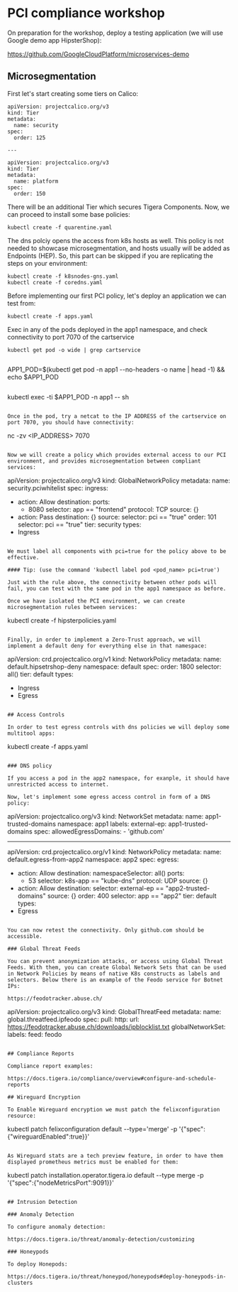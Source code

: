 # PCI compliance workshop

On preparation for the workshop, deploy a testing application (we will use Google demo app HipsterShop):

https://github.com/GoogleCloudPlatform/microservices-demo

## Microsegmentation

First let's start creating some tiers on Calico:

```
apiVersion: projectcalico.org/v3
kind: Tier
metadata:
  name: security
spec:
  order: 125

---

apiVersion: projectcalico.org/v3
kind: Tier
metadata:
  name: platform
spec:
  order: 150
```

There will be an additional Tier which secures Tigera Components. Now, we can proceed to install some base policies:

```
kubectl create -f quarentine.yaml
```

The dns polciy opens the access from k8s hosts as well. This policy is not needed to showcase microsegmentation, and hosts usually will be added as Endpoints (HEP). So, this part can be skipped if you are replicating the steps on your environment:

```
kubectl create -f k8snodes-gns.yaml
kubectl create -f coredns.yaml
```

Before implementing our first PCI policy, let's deploy an application we can test from:

```
kubectl create -f apps.yaml
```

Exec in any of the pods deployed in the app1 namespace, and check connectivity to port 7070 of the cartservice

```
kubectl get pod -o wide | grep cartservice
```
```
```
APP1_POD=$(kubectl get pod -n app1 --no-headers -o name | head -1) && echo $APP1_POD
```
```
kubectl exec -ti $APP1_POD -n app1 -- sh
```

Once in the pod, try a netcat to the IP ADDRESS of the cartservice on port 7070, you should have connectivity:

```
nc -zv <IP_ADDRESS> 7070
```

Now we will create a policy which provides external access to our PCI environment, and provides microsegmentation between compliant services:

```  
apiVersion: projectcalico.org/v3
kind: GlobalNetworkPolicy
metadata:
  name: security.pciwhitelist
spec:
  ingress:
  - action: Allow
    destination:
      ports:
      - 8080
      selector: app == "frontend"
    protocol: TCP
    source: {}
  - action: Pass
    destination: {}
    source:
      selector: pci == "true"
  order: 101
  selector: pci == "true"
  tier: security
  types:
  - Ingress
```

We must label all components with pci=true for the policy above to be effective. 

#### Tip: (use the command 'kubectl label pod <pod_name> pci=true')

Just with the rule above, the connectivity between other pods will fail, you can test with the same pod in the app1 namespace as before.

Once we have isolated the PCI environment, we can create microsegmentation rules between services:

```
kubectl create -f hipsterpolicies.yaml
```

Finally, in order to implement a Zero-Trust approach, we will implement a default deny for everything else in that namespace:

```
apiVersion: crd.projectcalico.org/v1
kind: NetworkPolicy
metadata:
  name: default.hipsetrshop-deny
  namespace: default
spec:
  order: 1800
  selector: all()
  tier: default
  types:
  - Ingress
  - Egress
```

## Access Controls

In order to test egress controls with dns policies we will deploy some multitool apps:

```
kubectl create -f apps.yaml
```

### DNS policy

If you access a pod in the app2 namespace, for exanple, it should have unrestricted access to internet.

Now, let's implement some egress access control in form of a DNS policy:

```
apiVersion: projectcalico.org/v3
kind: NetworkSet
metadata:
  name: app1-trusted-domains
  namespace: app1
  labels:
    external-ep: app1-trusted-domains
spec:
  allowedEgressDomains:
    - 'github.com'

---

apiVersion: crd.projectcalico.org/v1
kind: NetworkPolicy
metadata:
  name: default.egress-from-app2
  namespace: app2
spec:
  egress:
  - action: Allow
    destination:
      namespaceSelector: all()
      ports:
      - 53
      selector: k8s-app == "kube-dns"
    protocol: UDP
    source: {}
  - action: Allow
    destination:
      selector: external-ep == "app2-trusted-domains"
    source: {}
  order: 400
  selector: app == "app2"
  tier: default
  types:
  - Egress
  
```
  
You can now retest the connectivity. Only github.com should be accessible.
  
### Global Threat Feeds

You can prevent anonymization attacks, or access using Global Threat Feeds. With them, you can create Global Network Sets that can be used in Network Policies by means of native K8s constructs as labels and selectors. Below there is an example of the Feodo service for Botnet IPs:

https://feodotracker.abuse.ch/

```
apiVersion: projectcalico.org/v3
kind: GlobalThreatFeed
metadata:
  name: global.threatfeed.ipfeodo
spec:
  pull:
    http:
      url: https://feodotracker.abuse.ch/downloads/ipblocklist.txt
  globalNetworkSet:
    labels:
      feed: feodo
```

## Compliance Reports

Compliance report examples:

https://docs.tigera.io/compliance/overview#configure-and-schedule-reports

## Wireguard Encryption

To Enable Wireguard encryption we must patch the felixconfiguration resource:

```
kubectl patch felixconfiguration default --type='merge' -p
'{"spec":{"wireguardEnabled":true}}'
```
  
As Wireguard stats are a tech preview feature, in order to have them displayed prometheus metrics must be enabled for them:

```
kubectl patch installation.operator.tigera.io default --type merge -p '{"spec":{"nodeMetricsPort":9091}}'
```

## Intrusion Detection

### Anomaly Detection

To configure anomaly detection:

https://docs.tigera.io/threat/anomaly-detection/customizing

### Honeypods

To deploy Honepods:

https://docs.tigera.io/threat/honeypod/honeypods#deploy-honeypods-in-clusters


  
